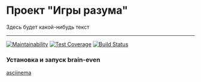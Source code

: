 #  Проект "Игры разума"

Здесь будет какой-нибудь текст 

---
[![Maintainability](https://api.codeclimate.com/v1/badges/811f8bef0daed62f80f8/maintainability)](https://codeclimate.com/github/sinist3rr/python-project-lvl1/maintainability)
[![Test Coverage](https://api.codeclimate.com/v1/badges/811f8bef0daed62f80f8/test_coverage)](https://codeclimate.com/github/sinist3rr/python-project-lvl1/test_coverage)
[![Build Status](https://travis-ci.org/sinist3rr/python-project-lvl1.svg?branch=master)](https://travis-ci.org/sinist3rr/python-project-lvl1)

### Установка и запуск brain-even

[asciinema](https://asciinema.org/a/L4KeGB8RhkHt1mqAJgxVGsnYQ)

